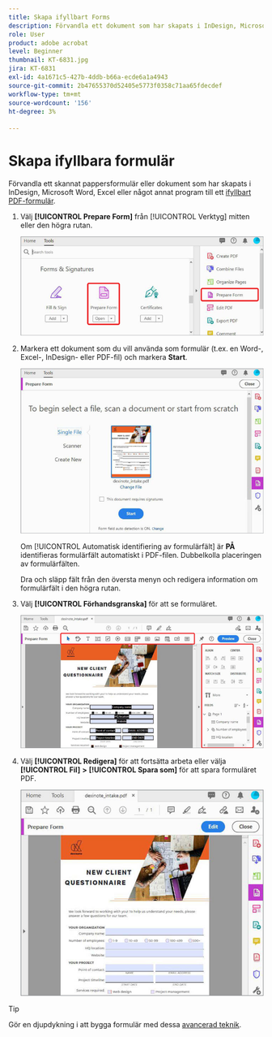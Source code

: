 ```yaml
---
title: Skapa ifyllbart Forms
description: Förvandla ett dokument som har skapats i InDesign, Microsoft Word eller Excel till ett ifyllbart PDF-formulär
role: User
product: adobe acrobat
level: Beginner
thumbnail: KT-6831.jpg
jira: KT-6831
exl-id: 4a1671c5-427b-4ddb-b66a-ecde6a1a4943
source-git-commit: 2b47655370d52405e5773f0358c71aa65fdecdef
workflow-type: tm+mt
source-wordcount: '156'
ht-degree: 3%

---
```


# Skapa ifyllbara formulär

Förvandla ett skannat pappersformulär eller dokument som har skapats i InDesign, Microsoft Word, Excel eller något annat program till ett [ifyllbart PDF-formulär](https://www.adobe.com/se/acrobat/online/sign-pdf.html).

1. Välj **[!UICONTROL Prepare Form]** från [!UICONTROL Verktyg] mitten eller den högra rutan.

   ![Formulärsteg 1](../assets/Form_1.png)

1. Markera ett dokument som du vill använda som formulär (t.ex. en Word-, Excel-, InDesign- eller PDF-fil) och markera **Start**.

   ![Formulärsteg 2](../assets/Form_2.png)

   Om [!UICONTROL Automatisk identifiering av formulärfält] är **PÅ** identifieras formulärfält automatiskt i PDF-filen. Dubbelkolla placeringen av formulärfälten.

   Dra och släpp fält från den översta menyn och redigera information om formulärfält i den högra rutan.

1. Välj **[!UICONTROL Förhandsgranska]** för att se formuläret.

   ![Formulärsteg 3](../assets/Form_3.png)

1. Välj **[!UICONTROL Redigera]** för att fortsätta arbeta eller välja **[!UICONTROL Fil]** **>** **[!UICONTROL Spara som]** för att spara formuläret PDF.

   ![Formulärsteg 4](../assets/Form_4.png)

>[!TIP]
>
>Gör en djupdykning i att bygga formulär med dessa [avancerad teknik](../advanced-tasks/advancedforms.md).